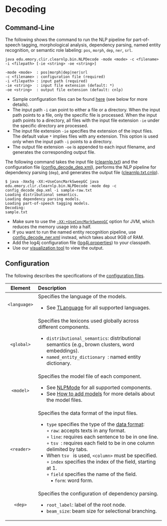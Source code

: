 # Decoding

## Command-Line

The following shows the command to run the NLP pipeline for part-of-speech tagging, morphological analysis, dependency parsing, named entity recognition, or semantic role labeling: `pos`, `morph`, `dep`, `ner`, `srl`.

```
java edu.emory.clir.clearnlp.bin.NLPDecode -mode <mode> -c <filename> -i <filepath> [-ie <string> -oe <string>]

-mode <mode>  : pos|morph|dep|ner|srl
-c <filename> : configuration file (required)
-i <filepath> : input path (required)
-ie <string>  : input file extension (default: *)
-oe <string>  : output file extension (default: cnlp)
```

* Sample configuration files can be found [here](https://github.com/clir/clearnlp/blob/master/src/main/resources/configure) (see below for more details).
* The input path `-i` can point to either a file or a directory. When the input path points to a file, only the specific file is processed. When the input path points to a directory, all files with the input file extension `-ie` under the specific directory are processed.
* The input file extension `-ie` specifies the extension of the input files. The default value `*` implies files with any extension. This option is used only when the input path `-i` points to a directory.
* The output file extension `-oe` is appended to each input filename, and generates the corresponding output file.

The following command takes the input file ([clearnlp.txt](https://github.com/clir/clearnlp/blob/master/src/main/resources/samples/clearnlp.txt)) and the configuration file ([config\_decode_dep.xml](https://github.com/clir/clearnlp/blob/master/src/main/resources/configure/config_decode_dep.xml)), performs the NLP pipeline for dependency parsing (`dep`), and generates the output file ([clearnlp.txt.cnlp](https://github.com/clir/clearnlp/blob/master/src/main/resources/samples/clearnlp.txt.cnlp)).

```
$ java -Xmx5g -XX:+UseConcMarkSweepGC java edu.emory.clir.clearnlp.bin.NLPDecode -mode dep -c config_decode_dep.xml -i sample-raw.txt
Loading distributional semantics.
Loading dependency parsing models.
Loading part-of-speech tagging models.
Decoding:
sample.txt
```

* Make sure to use the [`-XX:+UseConcMarkSweepGC`](http://www.oracle.com/technetwork/java/tuning-139912.html) option for JVM, which reduces the memory usage into a half.
* If you want to run the named entity recognition pipeline, use [config\_decode_ner.xml](https://github.com/clir/clearnlp/blob/master/src/main/resources/configure/config_decode_ner.xml) instead, which takes about 9GB of RAM.
* Add the log4j configuration file ([log4j.properties](https://github.com/clir/clearnlp/blob/master/src/main/resources/configure/log4j.properties)) to your classpath.
* Use our [visualization tool](http://nlp.mathcs.emory.edu/clearnlp/demo/demo.html) to view the output.

## Configuration

The following describes the specifications of the [configuration files](https://github.com/clir/clearnlp/blob/master/src/main/resources/configure/).

| Element | Description |
| :-----: | :---------- |
| `<language>` | Specifies the language of the models.<ul><li>See [TLanguage](https://github.com/clir/clearnlp/blob/master/src/main/java/edu/emory/clir/clearnlp/util/lang/TLanguage.java) for all supported languages.</li></ul> |
| `<global>` | Specifies the lexicons used globally across different components.<ul><li>`distributional_semantics`: distributional semantics (e.g., brown clusters, word embeddings).</li><li>`named_entity_dictionary `: named entity dictionary.</li></ul> |
| `<model>` | Specifies the model file of each component.<ul><li>See [NLPMode](https://github.com/clir/clearnlp/blob/master/src/main/java/edu/emory/clir/clearnlp/component/utils/NLPMode.java) for all supported components.</li><li>See [How to add models](../quick_start/models.md) for more details about the model files.</li></ul> |
| `<reader>` | Specifies the data format of the input files.<ul><li>`type` specifies the type of the [data format](../formats/data_format.md):<br>&#9702; `raw`: accepts texts in any format.<br>&#9702; `line`: requires each sentence to be in one line.<br>&#9702; `tsv `: requires each field to be in one column delimited by tabs.</li><li>When `tsv ` is used, `<column>` must be specified.<br>&#9702; `index` specifies the index of the field, starting at 1.<br>&#9702; `field` specifies the name of the field.<br>&nbsp;&nbsp;&nbsp;&#8226; `form`: word form.</li></ul> |
| `<dep>` | Specifies the configuration of dependency parsing.<ul><li>`root_label`: label of the root node.</li><li>`beam_size`: beam size for selectional branching.</li></ul> |
